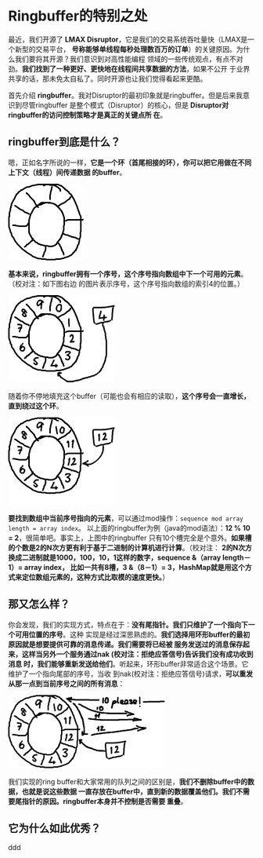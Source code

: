 Ringbuffer的特别之处
================================================================================
最近，我们开源了 **LMAX Disruptor**，它是我们的交易系统吞吐量快（LMAX是一个新型的交易平台，
**号称能够单线程每秒处理数百万的订单**）的关键原因。为什么我们要将其开源？我们意识到对高性能编程
领域的一些传统观点，有点不对劲。**我们找到了一种更好、更快地在线程间共享数据的方法**，如果不公开
于业界共享的话，那未免太自私了。同时开源也让我们觉得看起来更酷。

首先介绍 **ringbuffer**。我对Disruptor的最初印象就是ringbuffer。但是后来我意识到尽管ringbuffer
是整个模式（Disruptor）的核心，但是 **Disruptor对ringbuffer的访问控制策略才是真正的关键点所
在**。

## ringbuffer到底是什么？
嗯，正如名字所说的一样，**它是一个环（首尾相接的环），你可以把它用做在不同上下文（线程）间传递数据
的buffer**。

![Ringbuffer图1](img/1.png)

**基本来说，ringbuffer拥有一个序号，这个序号指向数组中下一个可用的元素**。（校对注：如下图右边
的图片表示序号，这个序号指向数组的索引4的位置。）

![Ringbuffer图2](img/2.png)

随着你不停地填充这个buffer（可能也会有相应的读取），**这个序号会一直增长，直到绕过这个环**。

![Ringbuffer图3](img/3.png)

**要找到数组中当前序号指向的元素**，可以通过mod操作：`sequence mod array length = array index`。
以上面的ringbuffer为例（java的mod语法）：**12 % 10 = 2**，很简单吧。事实上，上图中的ringbuffer
只有10个槽完全是个意外。**如果槽的个数是2的N次方更有利于基于二进制的计算机进行计算**。（校对注：
**2的N次方换成二进制就是1000，100，10，1这样的数字，sequence &（array length－1）= array index，
比如一共有8槽，3 &（8－1）= 3，HashMap就是用这个方式来定位数组元素的，这种方式比取模的速度更快。**）

## 那又怎么样？
你会发现，我们的实现方式，特点在于：**没有尾指针。我们只维护了一个指向下一个可用位置的序号**。这种
实现是经过深思熟虑的。**我们选择用环形buffer的最初原因就是想要提供可靠的消息传递。我们需要将已经被
服务发送过的消息保存起来，这样当另外一个服务通过nak (校对注：拒绝应答信号)告诉我们没有成功收到消息
时，我们能够重新发送给他们**。听起来，环形buffer非常适合这个场景。它维护了一个指向尾部的序号，当收
到nak(校对注：拒绝应答信号)请求，**可以重发从那一点到当前序号之间的所有消息**：

![Ringbuffer图4](img/4.png)

我们实现的ring buffer和大家常用的队列之间的区别是，**我们不删除buffer中的数据，也就是说这些数据
一直存放在buffer中，直到新的数据覆盖他们。我们不需要尾指针的原因。ringbuffer本身并不控制是否需要
重叠**。

## 它为什么如此优秀？









































ddd
